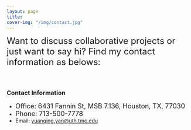 ```yaml
---
layout: page
title: 
cover-img: "/img/contact.jpg"
---
```

<font size="+2">Want to discuss collaborative projects or just want to say hi? Find my contact information as belows:</font>
#### <br/>
### Contact Information
* <font size="+1">Office: 6431 Fannin St, MSB 7.136, Houston, TX, 77030</font>
* <font size="+1">Phone: 713-500-7778</font>
* Email: [yuanqing.yan@uth.tmc.edu](mailto:yuanqing.yan@uth.tmc.edu)
